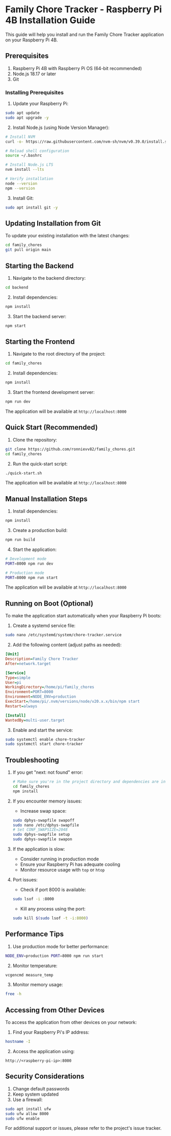 # Family Chore Tracker - Raspberry Pi 4B Installation Guide

This guide will help you install and run the Family Chore Tracker application on your Raspberry Pi 4B.

## Prerequisites

1. Raspberry Pi 4B with Raspberry Pi OS (64-bit recommended)
2. Node.js 18.17 or later
3. Git

### Installing Prerequisites

1. Update your Raspberry Pi:

```bash
sudo apt update
sudo apt upgrade -y
```

2. Install Node.js (using Node Version Manager):

```bash
# Install NVM
curl -o- https://raw.githubusercontent.com/nvm-sh/nvm/v0.39.0/install.sh | bash

# Reload shell configuration
source ~/.bashrc

# Install Node.js LTS
nvm install --lts

# Verify installation
node --version
npm --version
```

3. Install Git:

```bash
sudo apt install git -y
```

## Updating Installation from Git

To update your existing installation with the latest changes:

```bash
cd family_chores
git pull origin main
```

## Starting the Backend

1. Navigate to the backend directory:

```bash
cd backend
```

2. Install dependencies:

```bash
npm install
```

3. Start the backend server:

```bash
npm start
```

## Starting the Frontend

1. Navigate to the root directory of the project:

```bash
cd family_chores
```

2. Install dependencies:

```bash
npm install
```

3. Start the frontend development server:

```bash
npm run dev
```

The application will be available at `http://localhost:8000`

## Quick Start (Recommended)

1. Clone the repository:

```bash
git clone https://github.com/ronnievv82/family_chores.git
cd family_chores
```

2. Run the quick-start script:

```bash
./quick-start.sh
```

The application will be available at `http://localhost:8000`

## Manual Installation Steps

1. Install dependencies:

```bash
npm install
```

3. Create a production build:

```bash
npm run build
```

4. Start the application:

```bash
# Development mode
PORT=8000 npm run dev

# Production mode
PORT=8000 npm run start
```

The application will be available at `http://localhost:8000`

## Running on Boot (Optional)

To make the application start automatically when your Raspberry Pi boots:

1. Create a systemd service file:

```bash
sudo nano /etc/systemd/system/chore-tracker.service
```

2. Add the following content (adjust paths as needed):

```ini
[Unit]
Description=Family Chore Tracker
After=network.target

[Service]
Type=simple
User=pi
WorkingDirectory=/home/pi/family_chores
Environment=PORT=8000
Environment=NODE_ENV=production
ExecStart=/home/pi/.nvm/versions/node/v20.x.x/bin/npm start
Restart=always

[Install]
WantedBy=multi-user.target
```

3. Enable and start the service:

```bash
sudo systemctl enable chore-tracker
sudo systemctl start chore-tracker
```

## Troubleshooting

1. If you get "next: not found" error:

   ```bash
   # Make sure you're in the project directory and dependencies are installed
   cd family_chores
   npm install
   ```

2. If you encounter memory issues:

   - Increase swap space:

   ```bash
   sudo dphys-swapfile swapoff
   sudo nano /etc/dphys-swapfile
   # Set CONF_SWAPSIZE=2048
   sudo dphys-swapfile setup
   sudo dphys-swapfile swapon
   ```

3. If the application is slow:

   - Consider running in production mode
   - Ensure your Raspberry Pi has adequate cooling
   - Monitor resource usage with `top` or `htop`

4. Port issues:
   - Check if port 8000 is available:
   ```bash
   sudo lsof -i :8000
   ```
   - Kill any process using the port:
   ```bash
   sudo kill $(sudo lsof -t -i:8000)
   ```

## Performance Tips

1. Use production mode for better performance:

```bash
NODE_ENV=production PORT=8000 npm run start
```

2. Monitor temperature:

```bash
vcgencmd measure_temp
```

3. Monitor memory usage:

```bash
free -h
```

## Accessing from Other Devices

To access the application from other devices on your network:

1. Find your Raspberry Pi's IP address:

```bash
hostname -I
```

2. Access the application using:

```
http://<raspberry-pi-ip>:8000
```

## Security Considerations

1. Change default passwords
2. Keep system updated
3. Use a firewall:

```bash
sudo apt install ufw
sudo ufw allow 8000
sudo ufw enable
```

For additional support or issues, please refer to the project's issue tracker.
